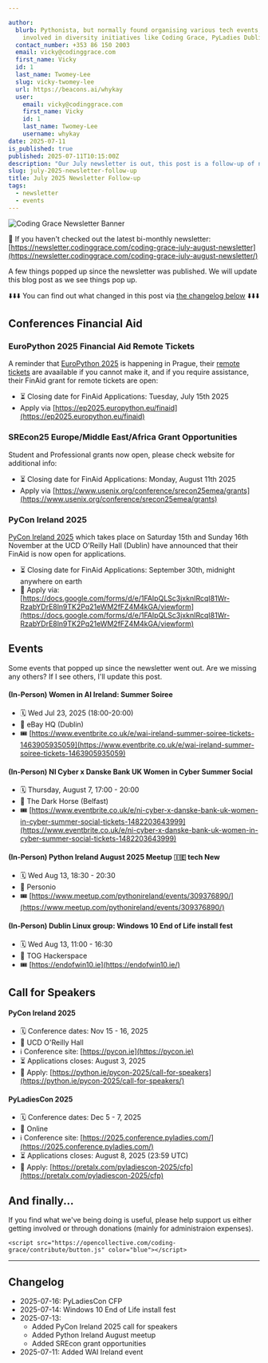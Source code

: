 ```yaml
---

author:
  blurb: Pythonista, but normally found organising various tech events, and now heavily
    involved in diversity initiatives like Coding Grace, PyLadies Dublin and GameCraft.
  contact_number: +353 86 150 2003
  email: vicky@codinggrace.com
  first_name: Vicky
  id: 1
  last_name: Twomey-Lee
  slug: vicky-twomey-lee
  url: https://beacons.ai/whykay
  user:
    email: vicky@codinggrace.com
    first_name: Vicky
    id: 1
    last_name: Twomey-Lee
    username: whykay
date: 2025-07-11
is_published: true
published: 2025-07-11T10:15:00Z
description: "Our July newsletter is out, this post is a follow-up of news after the newsletter was published."
slug: july-2025-newsletter-follow-up
title: July 2025 Newsletter Follow-up
tags:
  - newsletter
  - events
---
```

![Coding Grace Newsletter Banner](https://newsletter.codinggrace.com/content/images/size/w2000/2025/07/Coding-Grace-Newsletter-2025--3---1-.gif)

📰 If you haven't checked out the latest bi-monthly newsletter: [https://newsletter.codinggrace.com/coding-grace-july-august-newsletter](https://newsletter.codinggrace.com/coding-grace-july-august-newsletter/)

A few things popped up since the newsletter was published. We will update this blog post as we see things pop up.

⬇️⬇️⬇️ You can find out what changed in this post via [the changelog below](#changelog) ⬇️⬇️⬇️

## Conferences Financial Aid
### EuroPython 2025 Financial Aid Remote Tickets 
A reminder that [EuroPython 2025](https://ep2025.europython.eu) is happening in Prague, their [remote tickets](https://tickets.europython.eu) are avaailable if you cannot make it, and if you require assistance, their FinAid grant for remote tickets are open:

* ⏳ Closing date for FinAid Applications: Tuesday, July 15th 2025
* Apply via [https://ep2025.europython.eu/finaid](https://ep2025.europython.eu/finaid)

### SREcon25 Europe/Middle East/Africa Grant Opportunities 
Student and Professional grants now open, please check website for additional info: 

* ⏳ Closing date for FinAid Applications: Monday, August 11th 2025
* Apply via [https://www.usenix.org/conference/srecon25emea/grants](https://www.usenix.org/conference/srecon25emea/grants)

### PyCon Ireland 2025
[PyCon Ireland 2025](https://pycon.ie) which takes place on Saturday 15th and Sunday 16th November at the UCD O'Reilly Hall (Dublin) have announced that their FinAid is now open for applications.

* ⏳ Closing date for FinAid Applications: September 30th, midnight anywhere on earth
* 📝 Apply via: [https://docs.google.com/forms/d/e/1FAIpQLSc3jxknIRcqI81Wr-RzabYDrE8ln9TK2Pq21eWM2fFZ4M4kGA/viewform](https://docs.google.com/forms/d/e/1FAIpQLSc3jxknIRcqI81Wr-RzabYDrE8ln9TK2Pq21eWM2fFZ4M4kGA/viewform)



## Events
Some events that popped up since the newsletter went out. Are we missing any others? If I see others, I'll update this post.

#### (In-Person) Women in AI Ireland: Summer Soiree
*  🗓️ Wed Jul 23, 2025 (18:00-20:00)
*  📍 eBay HQ (Dublin)
*  🎟️ [https://www.eventbrite.co.uk/e/wai-ireland-summer-soiree-tickets-1463905935059](https://www.eventbrite.co.uk/e/wai-ireland-summer-soiree-tickets-1463905935059)

#### (In-Person) NI Cyber x Danske Bank UK Women in Cyber Summer Social
* 🗓️ Thursday, August 7, 17:00 - 20:00
* 📍 The Dark Horse (Belfast)
* 🎟️ [https://www.eventbrite.co.uk/e/ni-cyber-x-danske-bank-uk-women-in-cyber-summer-social-tickets-1482203643999](https://www.eventbrite.co.uk/e/ni-cyber-x-danske-bank-uk-women-in-cyber-summer-social-tickets-1482203643999)

#### (In-Person) Python Ireland August 2025 Meetup 🇮🇪 tech New
* 🗓️ Wed Aug 13, 18:30 - 20:30
* 📍 Personio
* 🎟️ [https://www.meetup.com/pythonireland/events/309376890/](https://www.meetup.com/pythonireland/events/309376890/)

#### (In-Person) Dublin Linux group: Windows 10 End of Life install fest
* 🗓️ Wed Aug 13, 11:00 - 16:30
* 📍 TOG Hackerspace
* 🎟️ [https://endofwin10.ie](https://endofwin10.ie/)

## Call for Speakers
#### PyCon Ireland 2025
* 🗓️ Conference dates: Nov 15 - 16, 2025
* 📍 UCD O'Reilly Hall
* ℹ️ Conference site: [https://pycon.ie](https://pycon.ie)
* ⏳ Applications closes: August 3, 2025 
* 🎤 Apply: [https://python.ie/pycon-2025/call-for-speakers](https://python.ie/pycon-2025/call-for-speakers/)

#### PyLadiesCon 2025
* 🗓️ Conference dates: Dec 5 - 7, 2025
* 📍 Online
* ℹ️ Conference site: [https://2025.conference.pyladies.com/](https://2025.conference.pyladies.com/)
* ⏳ Applications closes: August 8, 2025 (23:59 UTC)
* 🎤 Apply: [https://pretalx.com/pyladiescon-2025/cfp](https://pretalx.com/pyladiescon-2025/cfp)

## And finally... 
If you find what we've being doing is useful, please help support us either getting involved or through donations (mainly for administraion expenses).
<p class="bg-yellow-50 p-4 mt-2">
    <script src="https://opencollective.com/coding-grace/banner.js"></script>

    <script src="https://opencollective.com/coding-grace/contribute/button.js" color="blue"></script>
</p>

---

<a id="changelog"></a>
## Changelog
* 2025-07-16: PyLadiesCon CFP
* 2025-07-14: Windows 10 End of Life install fest
* 2025-07-13: 
    * Added PyCon Ireland 2025 call for speakers
    * Added Python Ireland August meetup
    * Added SREcon grant opportunities
* 2025-07-11: Added WAI Ireland event